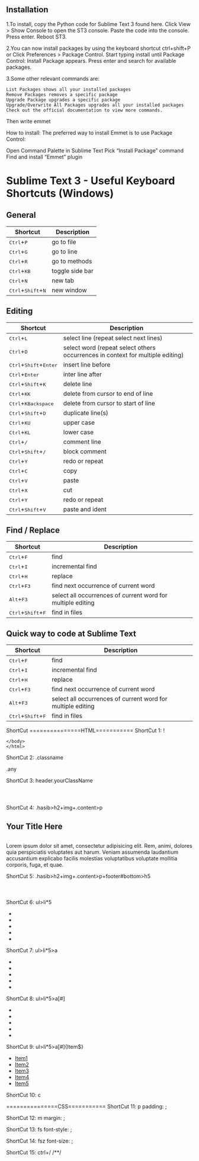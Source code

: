 
## Installation

1.To install, copy the Python code for Sublime Text 3 found here. Click View > Show Console to open the ST3 console. Paste the code into the console. Press enter. Reboot ST3.

2.You can now install packages by using the keyboard shortcut ctrl+shift+P or Click Preferences > Package Control. Start typing install until 
Package Control: Install Package 
appears. Press enter and search for available packages.


3.Some other relevant commands are:

	List Packages shows all your installed packages
	Remove Packages removes a specific package
	Upgrade Package upgrades a specific package
	Upgrade/Overwrite All Packages upgrades all your installed packages
	Check out the official documentation to view more commands.

Then write emmet





How to install:
The preferred way to install Emmet is to use Package Control:

Open Command Palette in Sublime Text
Pick “Install Package” command
Find and install “Emmet” plugin




# Sublime Text 3 - Useful Keyboard Shortcuts (Windows)

## General

| Shortcut | Description |
| ---------| ----------- |
| <kbd>Ctrl</kbd>+<kbd>P</kbd> | go to file |
| <kbd>Ctrl</kbd>+<kbd>G</kbd> | go to line |
| <kbd>Ctrl</kbd>+<kbd>R</kbd> | go to methods |
| <kbd>Ctrl</kbd>+<kbd>K</kbd><kbd>B</kbd> | toggle side bar |
| <kbd>Ctrl</kbd>+<kbd>N</kbd> | new tab |
| <kbd>Ctrl</kbd>+<kbd>Shift</kbd>+<kbd>N</kbd> | new window |

## Editing

| Shortcut | Description |
| ---------| ----------- |
| <kbd>Ctrl</kbd>+<kbd>L</kbd> | select line (repeat select next lines) |
| <kbd>Ctrl</kbd>+<kbd>D</kbd> | select word (repeat select others occurrences in context for multiple editing) |
| <kbd>Ctrl</kbd>+<kbd>Shift</kbd>+<kbd>Enter</kbd> | insert line before |
| <kbd>Ctrl</kbd>+<kbd>Enter</kbd> | inter line after |
| <kbd>Ctrl</kbd>+<kbd>Shift</kbd>+<kbd>K</kbd> | delete line |
| <kbd>Ctrl</kbd>+<kbd>K</kbd><kbd>K</kbd> | delete from cursor to end of line |
| <kbd>Ctrl</kbd>+<kbd>K</kbd><kbd>Backspace</kbd> | delete from cursor to start of line |
| <kbd>Ctrl</kbd>+<kbd>Shift</kbd>+<kbd>D</kbd> | duplicate line(s) |
| <kbd>Ctrl</kbd>+<kbd>K</kbd><kbd>U</kbd> | upper case |
| <kbd>Ctrl</kbd>+<kbd>K</kbd><kbd>L</kbd> | lower case |
| <kbd>Ctrl</kbd>+<kbd>/</kbd> | comment line |
| <kbd>Ctrl</kbd>+<kbd>Shift</kbd>+<kbd>/</kbd> | block comment |
| <kbd>Ctrl</kbd>+<kbd>Y</kbd> | redo or repeat |
| <kbd>Ctrl</kbd>+<kbd>C</kbd> | copy |
| <kbd>Ctrl</kbd>+<kbd>V</kbd> | paste |
| <kbd>Ctrl</kbd>+<kbd>X</kbd> | cut |
| <kbd>Ctrl</kbd>+<kbd>Y</kbd> | redo or repeat |
| <kbd>Ctrl</kbd>+<kbd>Shift</kbd>+<kbd>V</kbd> | paste and ident |




## Find / Replace

| Shortcut | Description |
| ---------| ----------- |
| <kbd>Ctrl</kbd>+<kbd>F</kbd> | find |
| <kbd>Ctrl</kbd>+<kbd>I</kbd> | incremental find |
| <kbd>Ctrl</kbd>+<kbd>H</kbd> | replace |
| <kbd>Ctrl</kbd>+<kbd>F3</kbd> | find next occurrence of current word |
| <kbd>Alt</kbd>+<kbd>F3</kbd> | select all occurrences of current word for multiple editing |
| <kbd>Ctrl</kbd>+<kbd>Shift</kbd>+<kbd>F</kbd> | find in files |


## Quick way to code at Sublime Text

| Shortcut | Description |
| ---------| ----------- |
| <kbd>Ctrl</kbd>+<kbd>F</kbd> | find |
| <kbd>Ctrl</kbd>+<kbd>I</kbd> | incremental find |
| <kbd>Ctrl</kbd>+<kbd>H</kbd> | replace |
| <kbd>Ctrl</kbd>+<kbd>F3</kbd> | find next occurrence of current word |
| <kbd>Alt</kbd>+<kbd>F3</kbd> | select all occurrences of current word for multiple editing |
| <kbd>Ctrl</kbd>+<kbd>Shift</kbd>+<kbd>F</kbd> | find in files |




ShortCut 
===============HTML===========
ShortCut 1: !
	<!DOCTYPE html>
	<html lang="en">
	<head>
		<meta charset="UTF-8">
		<title>Document</title>
	</head>
	<body>
		
	</body>
	</html>

ShortCut 2: .classname
	<div class="classname"></div>
			.any
	<div class="any"></div>

ShortCut 3: header.yourClassName
	<header class="yourClassName"></header>

ShortCut 4: .hasib>h2+img+.content>p
	<div class="hasib">
		<h2>Your Title Here</h2>
		<img src="" alt="">
		<div class="content">
			<p>Lorem ipsum dolor sit amet, consectetur adipisicing elit. Rem, animi, dolores quia perspiciatis voluptates aut harum. Veniam assumenda laudantium accusantium explicabo facilis molestias voluptatibus voluptate mollitia corporis, fuga, et quae.</p>
		</div>
	</div>



ShortCut 5: .hasib>h2+img+.content>p+footer#bottom>h5
	<div class="hasib">
		<h2></h2>
		<img src="" alt="">
		<div class="content">
			<p></p>
			<footer id="bottom">
				<h5></h5>
			</footer>
		</div>
	</div>

ShortCut 6:	ul>li*5
	<ul>
		<li></li>
		<li></li>
		<li></li>
		<li></li>
		<li></li>
	</ul>

ShortCut 7:	ul>li*5>a
	<ul>
		<li></li>
		<li></li>
		<li></li>
		<li></li>
		<li></li>
	</ul>

ShortCut 8:	ul>li*5>a[#]
	<ul>
		<li><a href="#"></a></li>
		<li><a href="#"></a></li>
		<li><a href="#"></a></li>
		<li><a href="#"></a></li>
		<li><a href="#"></a></li>
	</ul>

ShortCut 9:	ul>li*5>a[#]{Item$}
	<ul>
		<li><a href="#">Item1</a></li>
		<li><a href="#">Item2</a></li>
		<li><a href="#">Item3</a></li>
		<li><a href="#">Item4</a></li>
		<li><a href="#">Item5</a></li>
	</ul>
ShortCut 10: c
	<!--  -->

===============CSS===========
ShortCut 11: p
	padding: ;

ShortCut 12: m
	margin: ;

ShortCut 13: fs
	font-style: ;

ShortCut 14: fsz
	font-size: ;

ShortCut 15: ctrl+/
	/**/






















